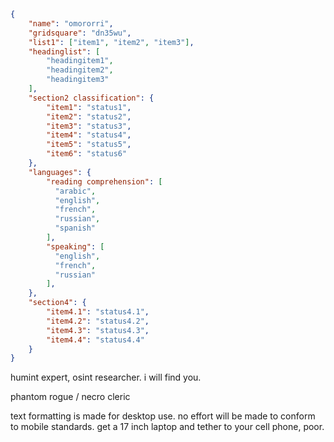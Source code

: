 ```json
{
    "name": "omororri",
    "gridsquare": "dn35wu",
    "list1": ["item1", "item2", "item3"],
    "headinglist": [
        "headingitem1",
        "headingitem2",
        "headingitem3"
    ],
    "section2 classification": {
        "item1": "status1",
        "item2": "status2",
        "item3": "status3",
        "item4": "status4",
        "item5": "status5",
        "item6": "status6"
    },
    "languages": {
        "reading comprehension": [
          "arabic",
          "english",
          "french",
          "russian",
          "spanish"
        ],
        "speaking": [
          "english",
          "french",
          "russian"
        ],
    },
    "section4": {
        "item4.1": "status4.1",
        "item4.2": "status4.2",
        "item4.3": "status4.3",
        "item4.4": "status4.4"
    }
}

```
humint expert, osint researcher. i will find you.

phantom rogue / necro cleric

text formatting is made for desktop use. no effort will be made to conform to mobile standards. get a 17 inch laptop and tether to your cell phone, poor.
